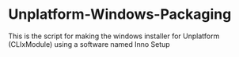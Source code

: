 # Unplatform-Windows-Packaging
This is the script for making the windows installer for Unplatform (CLIxModule) using a software named Inno Setup 
